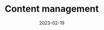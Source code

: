 ---
title: Content management
description: Use Markdown and templates to define the content for your website.
date: 2023-02-19
---